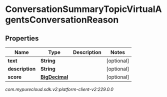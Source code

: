 # ConversationSummaryTopicVirtualAgentsConversationReason


## Properties

| Name | Type | Description | Notes |
| ------------ | ------------- | ------------- | ------------- |
| **text** | **String** |  |  [optional] |
| **description** | **String** |  |  [optional] |
| **score** | [**BigDecimal**](BigDecimal) |  |  [optional] |




_com.mypurecloud.sdk.v2:platform-client-v2:229.0.0_
